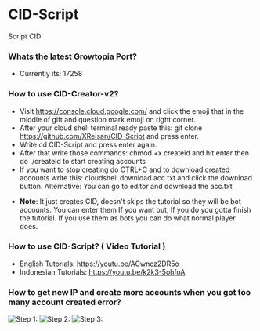 # CID-Script
Script CID
### Whats the latest Growtopia Port?

* Currently its: 17258

### How to use CID-Creator-v2?

* Visit https://console.cloud.google.com/ and click the emoji that in the middle of gift and question mark emoji on right corner.
* After your cloud shell terminal ready paste this: 
git clone https://github.com/XReisan/CID-Script and press enter.
* Write cd CID-Script and press enter again.
* After that write those commands: chmod +x createid and hit enter then do ./createid to start creating accounts
* If you want to stop creating do CTRL+C and to download created accounts write this: cloudshell download acc.txt and click the download button. 
Alternative: You can go to editor and download the acc.txt
- **Note**: It just creates CID, doesn't skips the tutorial so they will be bot accounts. You can enter them If you want but, If you do you gotta finish the tutorial. If you use them as bots you can do what normal player does.

### How to use CID-Script? ( Video Tutorial )

* English Tutorials: https://youtu.be/ACwncz2DR5o
* Indonesian Tutorials: https://youtu.be/k2k3-5ohfoA

### How to get new IP and create more accounts when you got too many account created error?

![Step 1:](https://i.gyazo.com/73aa287321bc3dc5cbe9c99a2bc48da2.png)
![Step 2:](https://i.gyazo.com/73e111f8f42f44a6e6bc725ffa7cafcd.png)
![Step 3:](https://i.gyazo.com/8f3c56081b3acc4d8f8e58c1e57f91a2.png)
